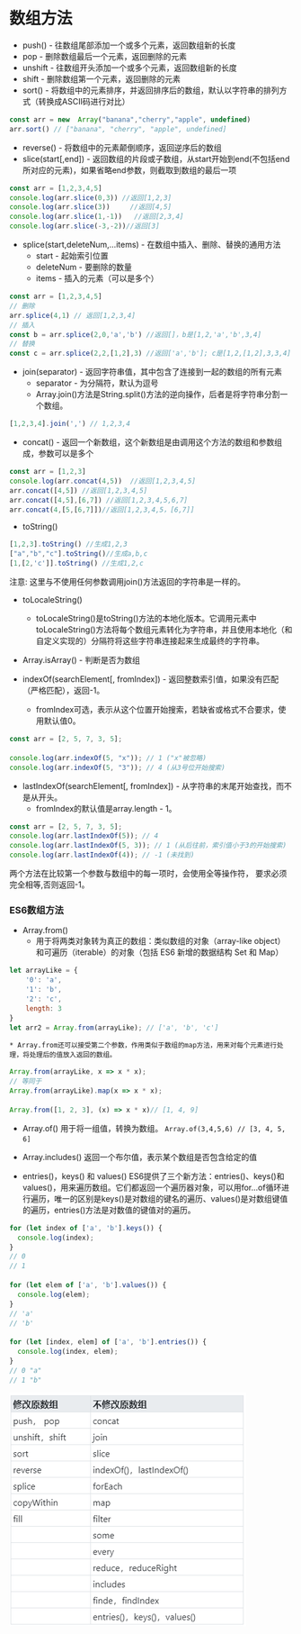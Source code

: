 # 数组方法
* push() - 往数组尾部添加一个或多个元素，返回数组新的长度 
* pop - 删除数组最后一个元素，返回删除的元素
* unshift - 往数组开头添加一个或多个元素，返回数组新的长度
* shift - 删除数组第一个元素，返回删除的元素
* sort() - 将数组中的元素排序，并返回排序后的数组，默认以字符串的排列方式（转换成ASCII码进行对比）
```javascript
const arr = new  Array("banana","cherry","apple", undefined)
arr.sort() // ["banana", "cherry", "apple", undefined]
```
* reverse() - 将数组中的元素颠倒顺序，返回逆序后的数组
* slice(start[,end]) - 返回数组的片段或子数组，从start开始到end(不包括end所对应的元素)，如果省略end参数，则截取到数组的最后一项
```javascript
const arr = [1,2,3,4,5]
console.log(arr.slice(0,3)) //返回[1,2,3]     
console.log(arr.slice(3))     //返回[4,5]  
console.log(arr.slice(1,-1))   //返回[2,3,4]    
console.log(arr.slice(-3,-2))//返回[3]
```
* splice(start,deleteNum,…items) - 在数组中插入、删除、替换的通用方法
    * start - 起始索引位置
    * deleteNum - 要删除的数量
    * items - 插入的元素（可以是多个）
```javascript
const arr = [1,2,3,4,5]
// 删除
arr.splice(4,1) // 返回[1,2,3,4]
// 插入
const b = arr.splice(2,0,'a','b') //返回[]，b是[1,2,'a','b',3,4]
// 替换
const c = arr.splice(2,2,[1,2],3) //返回['a','b']; c是[1,2,[1,2],3,3,4]
```
* join(separator) - 返回字符串值，其中包含了连接到一起的数组的所有元素
    * separator - 为分隔符，默认为逗号
    * Array.join()方法是String.split()方法的逆向操作，后者是将字符串分割一个数组。
```javascript
[1,2,3,4].join(',') // 1,2,3,4
```
* concat() - 返回一个新数组，这个新数组是由调用这个方法的数组和参数组成，参数可以是多个
```javascript
const arr = [1,2,3]
console.log(arr.concat(4,5))  //返回[1,2,3,4,5]
arr.concat([4,5]) //返回[1,2,3,4,5]
arr.concat([4,5],[6,7]) //返回[1,2,3,4,5,6,7]
arr.concat(4,[5,[6,7]])//返回[1,2,3,4,5，[6,7]]   
```

* toString()
```javascript
[1,2,3].toString() //生成1,2,3 
["a","b","c"].toString()//生成a,b,c
[1,[2,'c']].toString() //生成1,2,c
```
注意: 这里与不使用任何参数调用join()方法返回的字符串是一样的。
* toLocaleString()
    * toLocaleString()是toString()方法的本地化版本。它调用元素中toLocaleString()方法将每个数组元素转化为字符串，并且使用本地化（和自定义实现的）分隔符将这些字符串连接起来生成最终的字符串。

* Array.isArray() - 判断是否为数组
* indexOf(searchElement[, fromIndex]) - 返回整数索引值，如果没有匹配（严格匹配），返回-1。
    * fromIndex可选，表示从这个位置开始搜索，若缺省或格式不合要求，使用默认值0。
```javascript
const arr = [2, 5, 7, 3, 5];

console.log(arr.indexOf(5, "x")); // 1 ("x"被忽略)
console.log(arr.indexOf(5, "3")); // 4 (从3号位开始搜索)
```
* lastIndexOf(searchElement[, fromIndex]) - 从字符串的末尾开始查找，而不是从开头。
    * fromIndex的默认值是array.length - 1。
```javascript
const arr = [2, 5, 7, 3, 5];
console.log(arr.lastIndexOf(5)); // 4
console.log(arr.lastIndexOf(5, 3)); // 1 (从后往前，索引值小于3的开始搜索)
console.log(arr.lastIndexOf(4)); // -1 (未找到)
```
两个方法在比较第一个参数与数组中的每一项时，会使用全等操作符， 要求必须完全相等,否则返回-1。

### ES6数组方法
- Array.from() 
    * 用于将两类对象转为真正的数组：类似数组的对象（array-like object）和可遍历（iterable）的对象（包括 ES6 新增的数据结构 Set 和 Map）
```javascript
let arrayLike = {
    '0': 'a',
    '1': 'b',
    '2': 'c',
    length: 3
}
let arr2 = Array.from(arrayLike); // ['a', 'b', 'c']
```
    * Array.from还可以接受第二个参数，作用类似于数组的map方法，用来对每个元素进行处理，将处理后的值放入返回的数组。
```javascript
Array.from(arrayLike, x => x * x);
// 等同于
Array.from(arrayLike).map(x => x * x);

Array.from([1, 2, 3], (x) => x * x)// [1, 4, 9]
```
- Array.of() 用于将一组值，转换为数组。
`Array.of(3,4,5,6) // [3, 4, 5, 6]`

- Array.includes() 返回一个布尔值，表示某个数组是否包含给定的值


- entries()，keys() 和 values()
ES6提供了三个新方法：entries()、keys()和values()，用来遍历数组。它们都返回一个遍历器对象，可以用for...of循环进行遍历，唯一的区别是keys()是对数组的键名的遍历、values()是对数组键值的遍历，entries()方法是对数值的键值对的遍历。
```javascript
for (let index of ['a', 'b'].keys()) {
  console.log(index);
}
// 0
// 1

for (let elem of ['a', 'b'].values()) {
  console.log(elem);
}
// 'a'
// 'b'

for (let [index, elem] of ['a', 'b'].entries()) {
  console.log(index, elem);
}
// 0 "a"
// 1 "b"
```

![1](../../images/m1.png)









